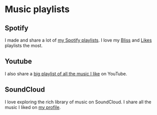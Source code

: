 # Music playlists
## Spotify
I made and share a lot of [my Spotify playlists](https://open.spotify.com/user/nikitavoloboev). I love my [Bliss](https://open.spotify.com/user/nikitavoloboev/playlist/0epiRzQHjdJieYr0y3TdST?) and [Likes](https://open.spotify.com/user/nikitavoloboev/playlist/0ERn0U4qZIKC8Dy7RrMMsn?) playlists the most.

## Youtube
I also share a [big playlist of all the music I like](https://www.youtube.com/playlist?list=PL0nGxteCFLXYA1fsLmlWzY0Tyoo3c7tF-) on YouTube.

## SoundCloud
I love exploring the rich library of music on SoundCloud. I share all the music I liked on [my profile](https://soundcloud.com/nikitavoloboev).